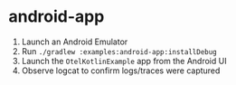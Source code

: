 # android-app

1. Launch an Android Emulator
2. Run `./gradlew :examples:android-app:installDebug`
3. Launch the `OtelKotlinExample` app from the Android UI
4. Observe logcat to confirm logs/traces were captured
